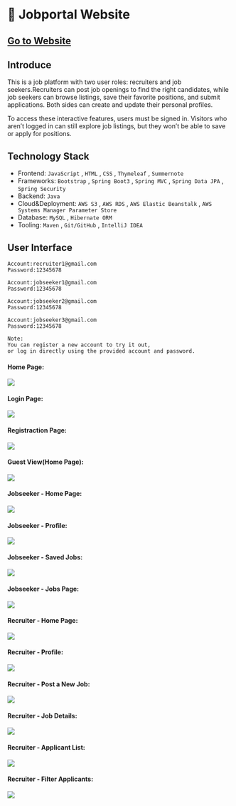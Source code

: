 👔 Jobportal Website
===

[Go to Website](http://jackycoder.us-east-2.elasticbeanstalk.com/)
--

Introduce
---
This is a job platform with two user roles: recruiters and job seekers.Recruiters can post job openings to find the right candidates, while job seekers can browse listings, save their favorite positions, and submit applications. Both sides can create and update their personal profiles.

To access these interactive features, users must be signed in.
Visitors who aren’t logged in can still explore job listings, but they won’t be able to save or apply for positions.


Technology Stack
---
* Frontend: `JavaScript` , `HTML` , `CSS` , `Thymeleaf` , `Summernote`
* Frameworks: `Bootstrap` , `Spring Boot3` , `Spring MVC` , `Spring Data JPA` , `Spring Security`
* Backend: `Java`
* Cloud&Deployment: `AWS S3` , `AWS RDS` , `AWS Elastic Beanstalk` , `AWS Systems Manager Parameter Store`
* Database: `MySQL` , `Hibernate ORM`
* Tooling: `Maven` , `Git/GitHub` , `IntelliJ IDEA`


User Interface
---
    Account:recruiter1@gmail.com
    Password:12345678 

    Account:jobseeker1@gmail.com
    Password:12345678

    Account:jobseeker2@gmail.com
    Password:12345678

    Account:jobseeker3@gmail.com
    Password:12345678
    
    Note:
    You can register a new account to try it out, 
    or log in directly using the provided account and password.
    
#### Home Page:
![](photos/homepage.png)

#### Login Page:
![](photos/login.png)

#### Registraction Page:
![](photos/register.png)

#### Guest View(Home Page):
![](photos/guest.png)

#### Jobseeker - Home Page:
![](photos/jobseeker-homepage.png)

#### Jobseeker - Profile:
![](photos/jobseeker-profile.png)

#### Jobseeker - Saved Jobs:
![](photos/jobseeker-save-jobs.png)

#### Jobseeker - Jobs Page:
![](photos/jobseeker-apply.png)

#### Recruiter - Home Page:
![](photos/recruiter-homepage.png)

#### Recruiter - Profile:
![](photos/recruiter-profile.png)

#### Recruiter - Post a New Job:
![](photos/recruiter-post-new-job.png)

#### Recruiter - Job Details:
![](photos/recruiter-job-details.png)

#### Recruiter - Applicant List:
![](photos/recruiter-job-applicant-list.png)

#### Recruiter - Filter Applicants:
![](photos/recruiter-filter-results.png)


